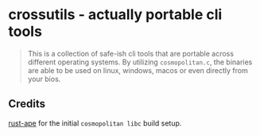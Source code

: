 # crossutils - actually portable cli tools

> This is a collection of safe-ish cli tools that are portable across different operating systems. By utilizing `cosmopolitan.c`, the binaries are able to be used on linux, windows, macos or even directly from your bios.

## Credits

[rust-ape](https://github.com/ahgamut/rust-ape-example) for the initial `cosmopolitan libc` build setup.
